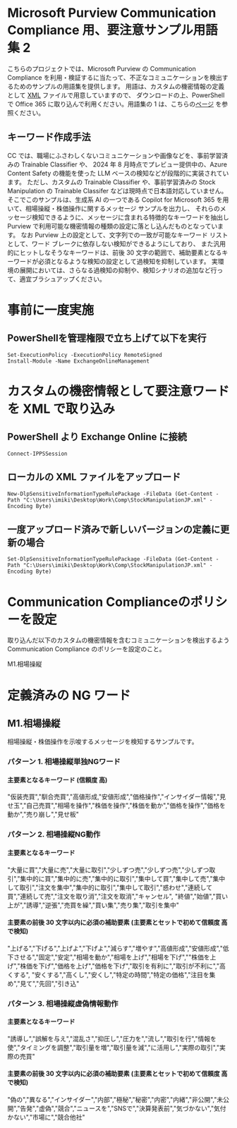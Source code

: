 # Microsoft Purview Communication Compliance 用、要注意サンプル用語集 2
こちらのプロジェクトでは、Microsoft Purview の Communication Compliance を利用・検証するに当たって、不正なコミュニケーションを検出するためのサンプルの用語集を提供します。
用語は、カスタムの機密情報の定義として [XML](https://github.com/YoshihiroIchinose/E5Comp/blob/main/StockManipulationJP.xml) ファイルで用意していますので、
ダウンロードの上、PowerShell で Office 365 に取り込んで利用ください。用語集の 1 は、こちらの[ページ](https://github.com/YoshihiroIchinose/E5Comp/blob/main/CC.md) を参照ください。

## キーワード作成手法
CC では、職場にふさわしくないコミュニケーションや画像などを、事前学習済みの Trainable Classifier や、
2024 年 8 月時点でプレビュー提供中の、Azure Content Safety の機能を使った LLM ベースの検知などが段階的に実装されています。
ただし、カスタムの Trainable Classifier や、事前学習済みの Stock Manipulation の Trainable Classifer などは現時点で日本語対応していません。
そこでこのサンプルは、生成系 AI の一つである Copilot for Microsoft 365 を用いて、相場操縦・株価操作に関するメッセージ サンプルを出力し、
それらのメッセージ検知できるように、メッセージに含まれる特徴的なキーワードを抽出し Purview で利用可能な機密情報の種類の設定に落とし込んだものとなっています。
なお Purview 上の設定として、文字列での一致が可能なキーワード リストとして、ワード ブレークに依存しない検知ができるようにしており、
また汎用的にヒットしなそうなキーワードは、前後 30 文字の範囲で、補助要素となるキーワードが必須となるような検知の設定として過検知を抑制しています。
実環境の展開においては、さらなる過検知の抑制や、検知シナリオの追加など行って、適宜ブラシュアップください。

# 事前に一度実施
## PowerShellを管理権限で立ち上げて以下を実行
    Set-ExecutionPolicy -ExecutionPolicy RemoteSigned
    Install-Module -Name ExchangeOnlineManagement

# カスタムの機密情報として要注意ワードを XML で取り込み
## PowerShell より Exchange Online に接続
    Connect-IPPSSession

## ローカルの XML ファイルをアップロード
    New-DlpSensitiveInformationTypeRulePackage -FileData (Get-Content -Path "C:\Users\imiki\Desktop\Work\Comp\StockManipulationJP.xml" -Encoding Byte)

## 一度アップロード済みで新しいバージョンの定義に更新の場合
    Set-DlpSensitiveInformationTypeRulePackage -FileData (Get-Content -Path "C:\Users\imiki\Desktop\Work\Comp\StockManipulationJP.xml" -Encoding Byte)

# Communication Complianceのポリシーを設定
取り込んだ以下のカスタムの機密情報を含むコミュニケーションを検出するよう Communication Compliance のポリシーを設定のこと。

M1.相場操縦

# 定義済みの NG ワード
## M1.相場操縦
相場操縦・株価操作を示唆するメッセージを検知するサンプルです。
### パターン 1. 相場操縦単独NGワード
#### 主要素となるキーワード (信頼度 高)
"仮装売買","馴合売買","高値形成,"安値形成","価格操作","インサイダー情報","見せ玉","自己売買","相場を操作","株価を操作","株価を動か","価格を操作","価格を動か","売り崩し","見せ板"

### パターン 2. 相場操縦NG動作
#### 主要素となるキーワード
"大量に買","大量に売","大量に取引","少しずつ売","少しずつ売","少しずつ取引","集中的に買","集中的に売","集中的に取引","集中して買","集中して売","集中して取引","注文を集中","集中的に取引","集中して取引","惑わせ","連続して買","連続して売","注文を取り消","注文を取消","キャンセル",
"終値","始値","買い上が","誘導","逆張","売買を繰","買い集","売り集","取引を集中"
#### 主要素の前後 30 文字以内に必須の補助要素 (主要素とセットで初めて信頼度 高で検知) 
"上げる","下げる","上げよ","下げよ","減らす","増やす","高値形成","安値形成","低下させる","固定","安定","相場を動か","相場を上げ","相場を下げ",""株価を上げ","株価を下げ","価格を上げ","価格を下げ","取引を有利に","取引が不利に","高くする",
"安くする","高くし","安くし","特定の時間","特定の価格","注目を集め","見て","先回","引き込"

### パターン 3. 相場操縦虚偽情報動作
#### 主要素となるキーワード
"誘導し","誤解を与え","混乱さ","抑圧し","圧力を","流し","取引を行","情報を使","タイミングを調整","取引量を増","取引量を減","に活用し","実際の取引","実際の売買"

#### 主要素の前後 30 文字以内に必須の補助要素 (主要素とセットで初めて信頼度 高で検知) 
"偽の","異なる","インサイダー","内部","極秘","秘密","内密","内緒","非公開","未公開","告発","虚偽","競合","ニュースを","SNSで","決算発表前","気づかない","気付かない","市場に","競合他社"


